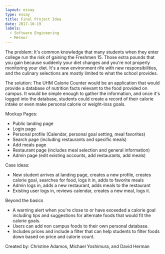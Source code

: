 ```yaml
---
layout: essay
type: essay
title: Final Project Idea
date: 2017-10-19
labels:
  - Software Engineering
  - Meteor
---
```


The problem: It's common knowledge that many students when they enter college run the risk of gaining the Freshmen 15. Those extra pounds that you gain because suddenly your diet changes and you're not properly monitoring your diet. It's a new environment rife with new responsibilities, and the culinary selections are mostly limited to what the school provides.

The solution: The UHM Calorie Counter would be an application that would provide a database of nutrition facts relevant to the food provided on campus. It would be simple enough to gather the information, and once it's logged into the database, students could create a record of their calorie intake or even make personal calorie or weight-loss goals.

Mockup Pages:
- Public landing page
- Login page
- Personal profile (Calendar, personal goal setting, meal favorites)
- Search page (including restaurants and specific meals)
- Add meals page
- Restaurant page (includes meal selection and general information)
- Admin page (edit existing accounts, add restaurants, add meals)

Case ideas:
- New student arrives at landing page, creates a new profile, creates calorie goal, searches for food, logs it in, adds to favorite meals
- Admin logs in, adds a new restaurant, adds meals to the restaurant
- Existing user logs in, reviews calendar, creates a new meal, logs it.

Beyond the basics
- A warning alert when you're close to or have exceeded a calorie goal including tips and suggestions for alternate foods that would fit the calorie goals.
- Users can add non campus foods to their own personal database.
- Includes prices and include a filter that can help students to filter foods down based on price and calorie count.

Created by: Christine Adamos, Michael Yoshimura, and David Herman